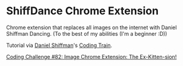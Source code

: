 # ShiffDance Chrome Extension

Chrome extension that replaces all images on the internet with Daniel Shiffman Dancing. (To the best of my abilities (I'm a beginner :D))

Tutorial via [Daniel Shiffman](http://shiffman.net/)'s [Coding Train](https://www.youtube.com/playlist?list=PLRqwX-V7Uu6bL9VOMT65ahNEri9uqLWfS). 

[Coding Challenge #82: Image Chrome Extension: The Ex-Kitten-sion!](https://www.youtube.com/watch?v=8zMMOdI5SOk)
